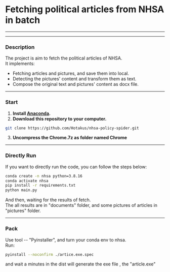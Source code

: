 # Fetching political articles from NHSA in batch

---

---

### Description
The project is aim to fetch the political articles of NHSA.  
It implements:
- Fetching articles and pictures, and save them into local.
- Detecting the pictures' content and transform them as text.
- Compose the original text and pictures' content as docx file.

---
### Start
1. **Install [Anaconda](https://www.anaconda.com/download/).**  
2. **Download this repository to your computer.**
```bash
git clone https://github.com/Hotakus/nhsa-policy-spider.git
```
3. **Uncompress the Chrome.7z as folder named Chrome**  
---
### Directly Run
If you want to directly run the code, you can follow the steps below:

```bash
conda create -n nhsa python=3.8.16
conda activate nhsa
pip install -r requirements.txt
python main.py
```
And then, waiting for the results of fetch.  
The all results are in "documents" folder, and some pictures of articles in 
"pictures" folder.

---
### Pack
Use tool -- "Pyinstaller", and turn your conda env to nhsa.   
Run:
```bash
pyinstall --noconfirm ./artice.exe.spec
```

and wait a minutes in the dist will generate the exe file
, the "article.exe"
